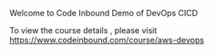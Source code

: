 Welcome to Code Inbound Demo of DevOps CICD

To view the course details , please visit
https://www.codeinbound.com/course/aws-devops
